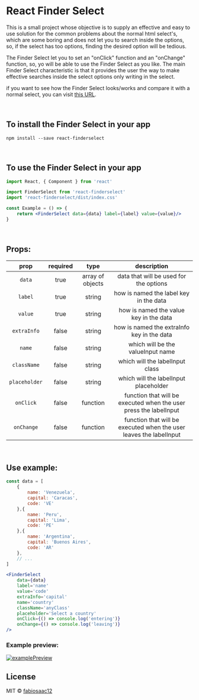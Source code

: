 # React Finder Select
This is a small project whose objective is to supply an effective and easy to use solution for the common problems about the normal html select's, which are some boring and does not let you to search inside the options, so, if the select has too options, finding the desired option will be tedious.

The Finder Select let you to set an "onClick" function and an "onChange" function, so, yo will be able to use the Finder Select as you like. The main Finder Select characteristic is that it provides the user the way to make effective searches inside the select options only writing in the select.

if you want to see how the Finder Select looks/works and compare it with a normal select, you can visit [this URL](https://fabiosaac12.github.io/react-finderselect/).

<br/>

## To install the Finder Select in your app
`npm install --save react-finderselect`

<br/>

## To use the Finder Select in your app
```jsx
import React, { Component } from 'react'

import FinderSelect from 'react-finderselect'
import 'react-finderselect/dist/index.css'

const Example = () => {
    return <FinderSelect data={data} label={label} value={value}/>
}
```

<br/>

## Props:
| prop         | required | type             | description                                                        |
|:------------:|:--------:|:----------------:|:------------------------------------------------------------------:|
| `data`       | true     | array of objects | data that will be used for the options                             |
| `label`      | true     | string           | how is named the label key in the data                             |
| `value`      | true     | string           | how is named the value key in the data                             |
| `extraInfo`  | false    | string           | how is named the extraInfo key in the data                         |
| `name`       | false    | string           | which will be the valueInput name                                  |
| `className`  | false    | string           | which will the labelInput class                                    |
| `placeholder`| false    | string           | which will the labelInput placeholder                              |
| `onClick`    | false    | function         | function that will be executed when the user press the labelInput  |
| `onChange`   | false    | function         | function that will be executed when the user leaves the labelInput |
  
<br/>
  
## Use example:
```jsx
const data = [
    {
        name: 'Venezuela',
        capital: 'Caracas',
        code: 'VE'
    },{
        name: 'Peru',
        capital: 'Lima',
        code: 'PE'
    },{
        name: 'Argentina',
        capital: 'Buenos Aires',
        code: 'AR'
    },
    // ...
]

<FinderSelect 
    data={data} 
    label='name' 
    value='code' 
    extraInfo='capital' 
    name='country' 
    className='anyClass' 
    placeholder='Select a country'
    onClick={() => console.log('entering')} 
    onChange={() => console.log('leaving')} 
/>
``` 
### Example preview:
[![examplePreview](https://github.com/fabiosaac12/react-finderselect/blob/master/examplePreview.png?raw=true)](https://fabiosaac12.github.io/react-finderselect/)


## License
MIT © [fabiosaac12](https://github.com/fabiosaac12)
